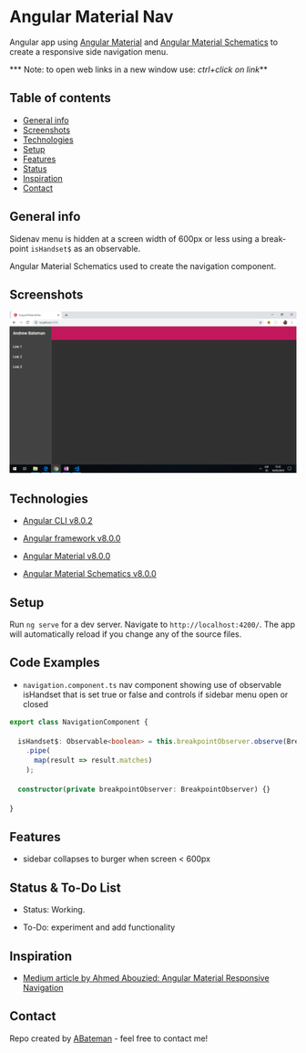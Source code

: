 # Angular Material Nav

Angular app using [Angular Material](https://material.angular.io/) and [Angular Material Schematics](https://material.angular.io/guide/schematics) to create a responsive side navigation menu.

*** Note: to open web links in a new window use: _ctrl+click on link_**

## Table of contents

* [General info](#general-info)
* [Screenshots](#screenshots)
* [Technologies](#technologies)
* [Setup](#setup)
* [Features](#features)
* [Status](#status)
* [Inspiration](#inspiration)
* [Contact](#contact)

## General info

Sidenav menu is hidden at a screen width of 600px or less using a break-point `isHandset$` as an observable.

Angular Material Schematics used to create the navigation component.

## Screenshots

![Example screenshot](./img/side-nav.png)

## Technologies

* [Angular CLI v8.0.2](https://github.com/angular/angular-cli)

* [Angular framework v8.0.0](https://angular.io/)

* [Angular Material v8.0.0](https://material.angular.io/)

* [Angular Material Schematics v8.0.0](https://material.angular.io/guide/schematics)

## Setup

Run `ng serve` for a dev server. Navigate to `http://localhost:4200/`. The app will automatically reload if you change any of the source files.

## Code Examples

* `navigation.component.ts` nav component showing use of observable isHandset that is set true or false and controls if sidebar menu open or closed

```typescript
export class NavigationComponent {

  isHandset$: Observable<boolean> = this.breakpointObserver.observe(Breakpoints.Handset)
    .pipe(
      map(result => result.matches)
    );

  constructor(private breakpointObserver: BreakpointObserver) {}

}
```

## Features

* sidebar collapses to burger when screen < 600px

## Status & To-Do List

* Status: Working.

* To-Do: experiment and add functionality

## Inspiration

* [Medium article by Ahmed Abouzied: Angular Material Responsive Navigation](https://medium.com/@ahmedaabouzied/angular-material-responsive-navigation-53b573305d3d)

## Contact

Repo created by [ABateman](https://www.andrewbateman.org) - feel free to contact me!
